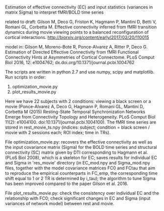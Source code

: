 Estimation of effective connectivity (EC) and input statistics (variances in matrix Sigma) to interpret fMRI/BOLD time series

related to draft:
Gilson M, Deco G, Friston K, Hagmann P, Mantini D, Betti V, Romani GL, Corbetta M. Effective connectivity inferred from fMRI transition dynamics during movie viewing points to a balanced reconfiguration of cortical interactions. http://biorxiv.org/content/early/2017/02/20/110015

model in: Gilson M, Moreno-Bote R, Ponce-Alvarez A, Ritter P, Deco G. Estimation of Directed Effective Connectivity from fMRI Functional Connectivity Hints at Asymmetries of Cortical Connectome. PLoS Comput Biol 2016, 12: e1004762; dx.doi.org/10.1371/journal.pcbi.1004762

The scripts are written in python 2.7 and use numpy, scipy and matplotlib.
Run scripts in order:
1) optimization_movie.py
2) plot_results_movie.py

Here we have 22 subjects with 2 conditions: viewing a black screen or a movie (Ponce-Alvarez A, Deco G, Hagmann P, Romani GL, Mantini D, Corbetta M (2015) Resting-State Temporal Synchronization Networks Emerge from Connectivity Topology and Heterogeneity. PLoS Comput Biol 11(2): e1004100. doi:10.1371/journal.pcbi.1004100). The fMRI time series are stored in rest_movie_ts.npy (indices: subject; condition = black screen / movie with 2 sessions each; ROI index; time in TRs).

File optimization_movie.py: recovers the effective connectivity as well as the input covariance matrix (Sigma) for the BOLD time series and structural connectivity (SC) matrix given by DTI corresponding to Hagmann et al. (PLoS Biol 2008), which is a skeleton for EC; saves results for individual EC and Sigma in 'res_movie' directory (in EC_mod.npy and Sigma_mod.npy files, together with the model covariance matrices FC0 and FCtau that aim to reproduce the empirical counterparts in FC_emp, the corresponding time shift equal to 1 or 2 TR is determined by i_tau); the algorithm to tune Sigma has been improved compared to the paper Gilson et al. 2016.

File plot_results_movie.py: check the consistency over individual EC and the relationship with FC0; check significant changes in EC and Sigma (input variances of network model) between rest and movie.
